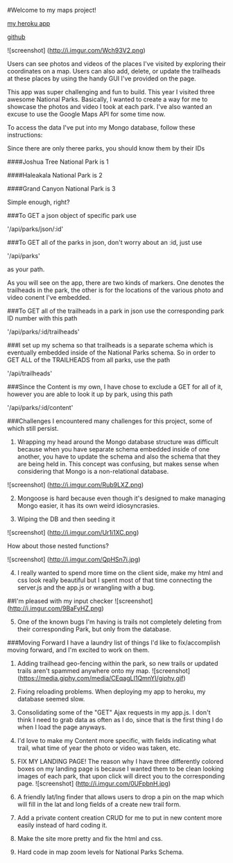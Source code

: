 #Welcome to my maps project! 

[my heroku app](https://still-eyrie-9071.herokuapp.com/ "Heroku App")

[github](https://github.com/bw-giraffe/project_1 "Github")

![screenshot]
(http://i.imgur.com/Wch93V2.png)

Users can see photos and videos of the places I've visited by exploring their coordinates on a map. Users can also add,  delete, or update the trailheads at these places by using the handy GUI I've provided on the page.  

This app was super challenging and fun to build. This year I visited three awesome National Parks. Basically, I wanted to create a way for me to showcase the photos and video I took at each park. I've also wanted an excuse to use the Google Maps API for some time now. 

To access the data I've put into my Mongo database, follow these instructions: 

Since there are only theree parks, you should know them by their IDs

####Joshua Tree National Park is 1

####Haleakala National Park is 2

####Grand Canyon National Park is 3

Simple enough, right? 


<!-- Routes -->

###To GET a json object of specific park use 

'/api/parks/json/:id'


###To GET all of the parks in json, don't worry about an :id, just use 

'/api/parks'

as your path. 


As you will see on the app, there are two kinds of markers. One denotes the trailheads in the park, the other is for the locations of the various photo and video conent I've embedded.

###To GET all of the trailheads in a park in json use the corresponding park ID number with this path

'/api/parks/:id/trailheads'


###I set up my schema so that trailheads is a separate schema which is eventually embedded inside of the National Parks schema. 
So in order to GET ALL of the TRAILHEADS from all parks, use the path

'/api/trailheads'


###Since the Content is my own, I have chose to exclude a GET for all of it, however you are able to look it up by park, using this path

'/api/parks/:id/content'




###Challenges
I encountered many challenges for this project, some of which still persist. 

1) Wrapping my head around the Mongo database structure was difficult because when you have separate schema embedded inside of one another, you have to update the schema and also the schema that they are being held in. This concept was confusing, but makes sense when considering that Mongo is a non-relational database.

![screenshot]
(http://i.imgur.com/Rub9LXZ.png)

2) Mongoose is hard because even though it's designed to make managing Mongo easier, it has its own weird idiosyncrasies.

3) Wiping the DB and then seeding it

![screenshot]
(http://i.imgur.com/Ur1i1XC.png)

How about those nested functions? 

![screenshot]
(http://i.imgur.com/QpHSn7i.jpg)

4) I really wanted to spend more time on the client side, make my html and css look really beautiful but I spent most of that time connecting the server.js and the app.js or wrangling with a bug.


##I'm pleased with my input checker
![screenshot]
(http://i.imgur.com/9BaFyHZ.png)


5) One of the known bugs I'm having is trails not completely deleting from their corresponding Park, but only from the database. 



###Moving Forward
I have a laundry list of things I'd like to fix/accomplish moving forward, and I'm excited to work on them.

1) Adding trailhead geo-fencing within the park, so new trails or updated trails aren't spammed anywhere onto my map.
![screenshot]
(https://media.giphy.com/media/CEqagLI1QmnYI/giphy.gif)

2) Fixing reloading problems. When deploying my app to heroku, my database seemed slow. 

3) Consolidating some of the "GET" Ajax requests in my app.js. I don't think I need to grab data as often as I do, since that is the first thing I do when I load the page anyways. 

4) I'd love to make my Content more specific, with fields indicating what trail, what time of year the photo or video was taken, etc.

5) FIX MY LANDING PAGE! The reason why I have three differently colored boxes on my landing page is because I wanted them to be clean looking images of each park, that upon click will direct you to the corresponding page.
![screenshot]
(http://i.imgur.com/0UFpbnH.jpg)

6) A friendly lat/lng finder that allows users to drop a pin on the map which will fill in the lat and long fields of a create new trail form. 

7) Add a private content creation CRUD for me to put in new content more easily instead of hard coding it. 

8) Make the site more pretty and fix the html and css. 

9) Hard code in map zoom levels for National Parks Schema. 








